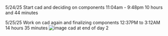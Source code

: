 5/24/25 Start cad and deciding on components 
 11:04am - 9:48pm 10 hours and 44 minutes 

5/25/25 Work on cad again and finalizing components
12:37PM to 3:12AM 14 hours 35 minutes
![image](https://github.com/user-attachments/assets/8e7646f1-fcd5-4da5-959e-c68dcf80a550) cad at end of day 2
